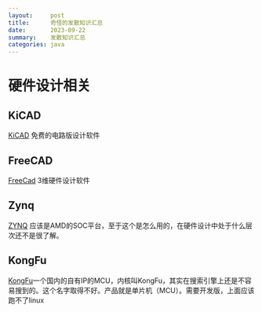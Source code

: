 ```yaml
---
layout:     post
title:      奇怪的发散知识汇总
date:       2023-09-22
summary:    发散知识汇总
categories: java
---
```

# 硬件设计相关
## KiCAD
 [KiCAD](https://www.kicad.org/) 免费的电路版设计软件

## FreeCAD
[FreeCad](https://www.freecad.org/?lang=zh_CN) 3维硬件设计软件

## Zynq
[ZYNQ](https://china.xilinx.com/products/silicon-devices/soc/zynq-7000.html) 应该是AMD的SOC平台，至于这个是怎么用的，在硬件设计中处于什么层次还不是很了解。

## KongFu
[KongFu](https://www.chipon-ic.com/)一个国内的自有IP的MCU，内核叫KongFu，其实在搜索引擎上还是不容易搜到的。这个名字取得不好。产品就是单片机（MCU）。需要开发版，上面应该跑不了linux